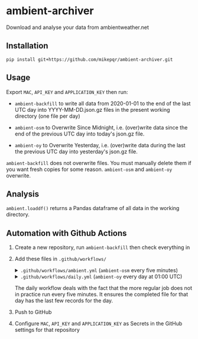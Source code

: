 # ambient-archiver

Download and analyse your data from ambientweather.net

## Installation

    pip install git+https://github.com/mikepqr/ambient-archiver.git

## Usage

Export `MAC`, `API_KEY` and `APPLICATION_KEY` then run:

 - `ambient-backfill` to write all data from 2020-01-01 to the end of the last
   UTC day into YYYY-MM-DD.json.gz files in the present working directory (one
   file per day)

 - `ambient-osm` to Overwrite Since Midnight, i.e. (over)write data since the
   end of the previous UTC day into today's json.gz file.

 - `ambient-oy` to Overwrite Yesterday, i.e. (over)write data during the last
    the previous UTC day into yesterday's json.gz file.

`ambient-backfill` does not overwrite files. You must manually delete them if
you want fresh copies for some reason. `ambient-osm` and `ambient-oy` overwrite.

## Analysis

`ambient.loaddf()` returns a Pandas dataframe of all data in the working
directory.

## Automation with Github Actions

1. Create a new repository, run `ambient-backfill` then check everything in
2. Add these files in `.github/workflows/`

   <details>

   <summary><code>.github/workflows/ambient.yml</code> (<code>ambient-osm</code>
   every five minutes)</summary>

        name: ambient

        on:
          workflow_dispatch:
          # every 5 minutes
          schedule:
            - cron:  '*/5 * * * *'

        jobs:
          ambient:
            runs-on: ubuntu-latest
            steps:
            - name: Check out repo
              uses: actions/checkout@v2
            - name: Set up Python
              uses: actions/setup-python@v2
              with:
                python-version: 3.8
            - name: Install Python dependencies
              run: |
                pip install git+https://github.com/mikepqr/ambient-archiver.git
            - name: Overwrite since midnight
              env:
                MAC: ${{ secrets.MAC }}
                API_KEY: ${{ secrets.API_KEY }}
                APPLICATION_KEY: ${{ secrets.APPLICATION_KEY }}
              run: ambient-osm
            - name: Commit and push if it changed
              run: |-
                git config --global user.name "scraper-bot"
                git config user.email "actions@users.noreply.github.com"
                git add -A
                timestamp=$(date -u)
                git commit -m "Scraped at ${timestamp}" || exit 0
                git push

   </details>

   <details>

   <summary><code>.github/workflows/daily.yml</code> (<code>ambient-oy</code>
   every day at 01:00 UTC)</summary>

        name: daily

        on:
          workflow_dispatch:
          # daily, 1am UTC
          schedule:
            - cron:  '0 1 * * *'

        jobs:
          daily:
            runs-on: ubuntu-latest
            steps:
            - name: Check out repo
              uses: actions/checkout@v2
            - name: Set up Python
              uses: actions/setup-python@v2
              with:
                python-version: 3.8
            - name: Install Python dependencies
              run: |
                pip install git+https://github.com/mikepqr/ambient-archiver.git
            - name: Overwrite yesterday
              env:
                MAC: ${{ secrets.MAC }}
                API_KEY: ${{ secrets.API_KEY }}
                APPLICATION_KEY: ${{ secrets.APPLICATION_KEY }}
              run: ambient-oy
            - name: Commit and push if it changed
              run: |-
                git config --global user.name "scraper-bot"
                git config user.email "actions@users.noreply.github.com"
                git add -A
                timestamp=$(date -u)
                git commit -m "Downloaded at at ${timestamp}" || exit 0
                git push
   </details>

   The daily workflow deals with the fact that the more regular job does not
   in practice run every five minutes. It ensures the completed file for that
   day has the last few records for the day.

3. Push to GitHub
4. Configure `MAC`, `API_KEY` and `APPLICATION_KEY` as Secrets in the GitHub
   settings for that repository
